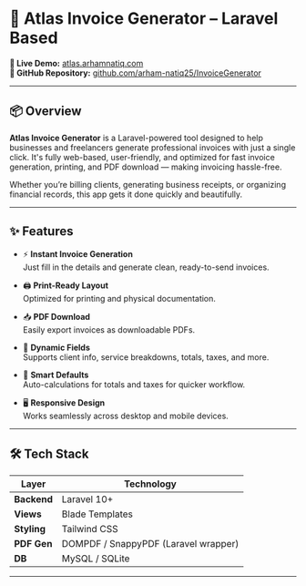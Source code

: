# 🧾 Atlas Invoice Generator – Laravel Based

**🔗 Live Demo:** [atlas.arhamnatiq.com](https://atlas.arhamnatiq.com)  
**📁 GitHub Repository:** [github.com/arham-natiq25/InvoiceGenerator](https://github.com/arham-natiq25/InvoiceGenerator)

---

## 📦 Overview

**Atlas Invoice Generator** is a Laravel-powered tool designed to help businesses and freelancers generate professional invoices with just a single click. It's fully web-based, user-friendly, and optimized for fast invoice generation, printing, and PDF download — making invoicing hassle-free.

Whether you’re billing clients, generating business receipts, or organizing financial records, this app gets it done quickly and beautifully.

---

## ✨ Features

- ⚡ **Instant Invoice Generation**  
  Just fill in the details and generate clean, ready-to-send invoices.

- 🖨️ **Print-Ready Layout**  
  Optimized for printing and physical documentation.

- 📥 **PDF Download**  
  Easily export invoices as downloadable PDFs.

- 🧾 **Dynamic Fields**  
  Supports client info, service breakdowns, totals, taxes, and more.

- 🧠 **Smart Defaults**  
  Auto-calculations for totals and taxes for quicker workflow.

- 🖥️ **Responsive Design**  
  Works seamlessly across desktop and mobile devices.

---

## 🛠 Tech Stack

| Layer       | Technology     |
|-------------|----------------|
| **Backend** | Laravel 10+     |
| **Views**   | Blade Templates |
| **Styling** | Tailwind CSS    |
| **PDF Gen** | DOMPDF / SnappyPDF (Laravel wrapper) |
| **DB**      | MySQL / SQLite |

---

